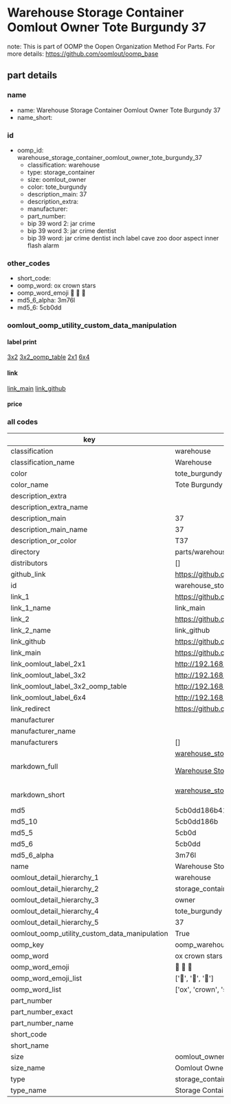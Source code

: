 # Warehouse Storage Container Oomlout Owner Tote Burgundy 37  

note: This is part of OOMP the Oopen Organization Method For Parts. For more details: https://github.com/oomlout/oomp_base

##  part details
  







### name
* name: Warehouse Storage Container Oomlout Owner Tote Burgundy 37
* name_short: 
### id
* oomp_id: warehouse_storage_container_oomlout_owner_tote_burgundy_37
  * classification: warehouse
  * type: storage_container
  * size: oomlout_owner
  * color: tote_burgundy
  * description_main: 37
  * description_extra: 
  * manufacturer: 
  * part_number: 
  * bip 39 word 2: jar crime
  * bip 39 word 3: jar crime dentist
  * bip 39 word: jar crime dentist inch label cave zoo door aspect inner flash alarm

### other_codes
* short_code: 
* oomp_word: ox crown stars
* oomp_word_emoji :ox: :crown: :stars:
* md5_6_alpha: 3m76l
* md5_6: 5cb0dd






### oomlout_oomp_utility_custom_data_manipulation
#### label print
[3x2](http://192.168.1.245:1112/?label=oomp%203m76l)
[3x2_oomp_table](http://192.168.1.108:1112/?label=oomp%203m76l)
[2x1](http://192.168.1.242:1112/?label=oomp%203m76l)
[6x4](http://192.168.1.55:1112/?label=oomp%203m76l)    

#### link

[link_main](https://github.com/oomlout/oomlout_oomp_version_1_messy/tree/main/parts/warehouse_storage_container_oomlout_owner_tote_burgundy_37) [link_github](https://github.com/oomlout/oomlout_oomp_version_1_messy/tree/main/parts/warehouse_storage_container_oomlout_owner_tote_burgundy_37)                             

#### price







### all codes 
| key | value |  
| --- | --- |  
| classification | warehouse |  
| classification_name | Warehouse |  
| color | tote_burgundy |  
| color_name | Tote Burgundy |  
| description_extra |  |  
| description_extra_name |  |  
| description_main | 37 |  
| description_main_name | 37 |  
| description_or_color | T37 |  
| directory | parts/warehouse_storage_container_oomlout_owner_tote_burgundy_37 |  
| distributors | [] |  
| github_link | https://github.com/oomlout/oomlout_oomp_part_src/tree/main/parts/warehouse_storage_container_oomlout_owner_tote_burgundy_37 |  
| id | warehouse_storage_container_oomlout_owner_tote_burgundy_37 |  
| link_1 | https://github.com/oomlout/oomlout_oomp_version_1_messy/tree/main/parts/warehouse_storage_container_oomlout_owner_tote_burgundy_37 |  
| link_1_name | link_main |  
| link_2 | https://github.com/oomlout/oomlout_oomp_version_1_messy/tree/main/parts/warehouse_storage_container_oomlout_owner_tote_burgundy_37 |  
| link_2_name | link_github |  
| link_github | https://github.com/oomlout/oomlout_oomp_version_1_messy/tree/main/parts/warehouse_storage_container_oomlout_owner_tote_burgundy_37 |  
| link_main | https://github.com/oomlout/oomlout_oomp_version_1_messy/tree/main/parts/warehouse_storage_container_oomlout_owner_tote_burgundy_37 |  
| link_oomlout_label_2x1 | http://192.168.1.242:1112/?label=oomp%203m76l |  
| link_oomlout_label_3x2 | http://192.168.1.245:1112/?label=oomp%203m76l |  
| link_oomlout_label_3x2_oomp_table | http://192.168.1.108:1112/?label=oomp%203m76l |  
| link_oomlout_label_6x4 | http://192.168.1.55:1112/?label=oomp%203m76l |  
| link_redirect | https://github.com/oomlout/oomlout_oomp_version_1_messy/tree/main/parts/warehouse_storage_container_oomlout_owner_tote_burgundy_37 |  
| manufacturer |  |  
| manufacturer_name |  |  
| manufacturers | [] |  
| markdown_full | [warehouse_storage_container_oomlout_owner_tote_burgundy_37](none)<br>[](none)<br>[Warehouse Storage Container Oomlout Owner Tote Burgundy 37](none)<br><br> |  
| markdown_short | [warehouse_storage_container_oomlout_owner_tote_burgundy_37](none)<br><br> |  
| md5 | 5cb0dd186b417ffc933e1724750ce3ba |  
| md5_10 | 5cb0dd186b |  
| md5_5 | 5cb0d |  
| md5_6 | 5cb0dd |  
| md5_6_alpha | 3m76l |  
| name | Warehouse Storage Container Oomlout Owner Tote Burgundy 37 |  
| oomlout_detail_hierarchy_1 | warehouse |  
| oomlout_detail_hierarchy_2 | storage_container |  
| oomlout_detail_hierarchy_3 | owner |  
| oomlout_detail_hierarchy_4 | tote_burgundy |  
| oomlout_detail_hierarchy_5 | 37 |  
| oomlout_oomp_utility_custom_data_manipulation | True |  
| oomp_key | oomp_warehouse_storage_container_oomlout_owner_tote_burgundy_37 |  
| oomp_word | ox crown stars |  
| oomp_word_emoji | :ox: :crown: :stars: |  
| oomp_word_emoji_list | [':ox:', ':crown:', ':stars:'] |  
| oomp_word_list | ['ox', 'crown', 'stars'] |  
| part_number |  |  
| part_number_exact |  |  
| part_number_name |  |  
| short_code |  |  
| short_name |  |  
| size | oomlout_owner |  
| size_name | Oomlout Owner |  
| type | storage_container |  
| type_name | Storage Container |  

